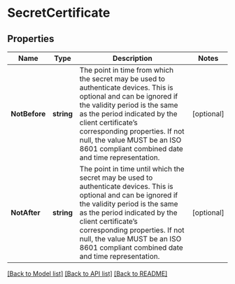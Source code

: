 # SecretCertificate

## Properties

Name | Type | Description | Notes
------------ | ------------- | ------------- | -------------
**NotBefore** | **string** | The point in time from which the secret may be used to authenticate devices. This is optional and can be ignored if the validity period is the same as the period indicated by the client certificate’s corresponding properties. If not null, the value MUST be an ISO 8601 compliant combined date and time representation. | [optional] 
**NotAfter** | **string** | The point in time until which the secret may be used to authenticate devices. This is optional and can be ignored if the validity period is the same as the period indicated by the client certificate’s corresponding properties. If not null, the value MUST be an ISO 8601 compliant combined date and time representation. | [optional] 

[[Back to Model list]](../README.md#documentation-for-models) [[Back to API list]](../README.md#documentation-for-api-endpoints) [[Back to README]](../README.md)


